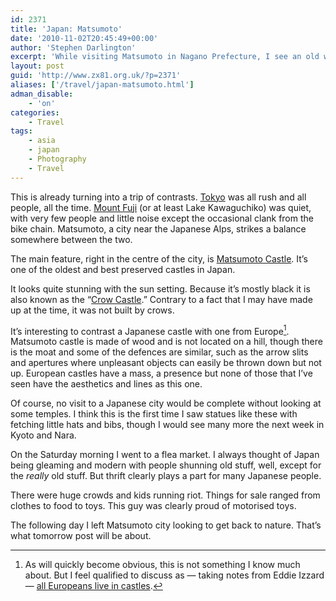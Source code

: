 ```yaml
---
id: 2371
title: 'Japan: Matsumoto'
date: '2010-11-02T20:45:49+00:00'
author: 'Stephen Darlington'
excerpt: 'While visiting Matsumoto in Nagano Prefecture, I see an old wooden castle, temples and large crowds at a flea market.'
layout: post
guid: 'http://www.zx81.org.uk/?p=2371'
aliases: ['/travel/japan-matsumoto.html']
adman_disable:
    - 'on'
categories:
    - Travel
tags:
    - asia
    - japan
    - Photography
    - Travel
---
```


This is already turning into a trip of contrasts. [Tokyo](/travel/japan-tokyo.html) was all rush and all people, all the time. [Mount Fuji](/travel/japan-mount-fuji.html) (or at least Lake Kawaguchiko) was quiet, with very few people and little noise except the occasional clank from the bike chain. Matsumoto, a city near the Japanese Alps, strikes a balance somewhere between the two.

The main feature, right in the centre of the city, is [Matsumoto Castle](http://www.japan-guide.com/e/e6051.html). It’s one of the oldest and best preserved castles in Japan.

It looks quite stunning with the sun setting. Because it’s mostly black it is also known as the “[Crow Castle](http://en.wikipedia.org/wiki/Matsumoto_Castle).” Contrary to a fact that I may have made up at the time, it was not built by crows.

It’s interesting to contrast a Japanese castle with one from Europe[^1]. Matsumoto castle is made of wood and is not located on a hill, though there is the moat and some of the defences are similar, such as the arrow slits and apertures where unpleasant objects can easily be thrown down but not up. European castles have a mass, a presence but none of those that I’ve seen have the aesthetics and lines as this one.

Of course, no visit to a Japanese city would be complete without looking at some temples. I think this is the first time I saw statues like these with fetching little hats and bibs, though I would see many more the next week in Kyoto and Nara.

On the Saturday morning I went to a flea market. I always thought of Japan being gleaming and modern with people shunning old stuff, well, except for the *really* old stuff. But thrift clearly plays a part for many Japanese people.

There were huge crowds and kids running riot. Things for sale ranged from clothes to food to toys. This guy was clearly proud of motorised toys.

The following day I left Matsumoto city looking to get back to nature. That’s what tomorrow post will be about.
[^1]: As will quickly become obvious, this is not something I know much about. But I feel qualified to discuss as — taking notes from Eddie Izzard — [all Europeans live in castles](http://www.auntiemomo.com/cakeordeath/d2ktranscription.html#history).
